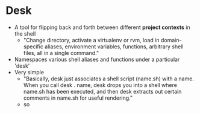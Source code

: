 # Desk

* A tool for flipping back and forth between different **project contexts** in the shell
  - "Change directory, activate a virtualenv or rvm, load in domain-specific aliases, environment variables, functions, arbitrary shell files, all in a single command."
* Namespaces various shell aliases and functions under a particular 'desk'
* Very simple
  - "Basically, desk just associates a shell script (name.sh) with a name. When you call desk . name, desk drops you into a shell where name.sh has been executed, and then desk extracts out certain comments in name.sh for useful rendering."
  - so 
